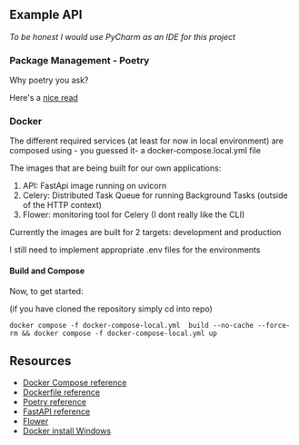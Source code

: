 ## Example API
*To be honest I would use PyCharm as an IDE for this project*
### Package Management - Poetry
Why poetry you ask?

Here's a [nice read](https://nanthony007.medium.com/stop-using-pip-use-poetry-instead-db7164f4fc72#:~:text=Publishing%20Packages,publish%20to%20other%2Fprivate%20repositories.)
### Docker
The different required services (at least for now in local environment) are composed
using - you guessed it- a docker-compose.local.yml file

The images that are being built for our own applications:
1. API: FastApi image running on uvicorn
2. Celery: Distributed Task Queue for running Background Tasks (outside of the HTTP context)
3. Flower: monitoring tool for Celery (I dont really like the CLI)

Currently the images are built for 2 targets: development and production

I still need to implement appropriate .env files for the environments


#### Build and Compose
Now, to get started:

(if you have cloned the repository simply cd into repo)

`````shell
docker compose -f docker-compose-local.yml  build --no-cache --force-rm && docker compose -f docker-compose-local.yml up
`````

## Resources

- [Docker Compose reference](https://docs.docker.com/compose/compose-file/)
- [Dockerfile reference](https://docs.docker.com/engine/reference/builder/)
- [Poetry reference](https://python-poetry.org/docs/)
- [FastAPI reference](https://fastapi.tiangolo.com/)
- [Flower](https://flower.readthedocs.io/en/latest/)
- [Docker install Windows](https://docs.docker.com/desktop/windows/install/)
